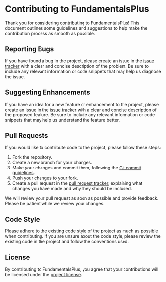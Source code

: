 # Contributing to FundamentalsPlus

Thank you for considering contributing to FundamentalsPlus! This document outlines some guidelines and suggestions to help make the contribution process as smooth as possible.

## Reporting Bugs

If you have found a bug in the project, please create an issue in the [issue tracker](https://github.com/RonanPlugins/FundamentalsPlus/issues) with a clear and concise description of the problem. Be sure to include any relevant information or code snippets that may help us diagnose the issue.

## Suggesting Enhancements

If you have an idea for a new feature or enhancement to the project, please create an issue in the [issue tracker](https://github.com/RonanPlugins/FundamentalsPlus/issues) with a clear and concise description of the proposed feature. Be sure to include any relevant information or code snippets that may help us understand the feature better.

## Pull Requests

If you would like to contribute code to the project, please follow these steps:

1. Fork the repository.
2. Create a new branch for your changes.
3. Make your changes and commit them, following the [Git commit guidelines](https://chris.beams.io/posts/git-commit/).
4. Push your changes to your fork.
5. Create a pull request in the [pull request tracker](https://github.com/RonanPlugins/FundamentalsPlus//pulls), explaining what changes you have made and why they should be included.

We will review your pull request as soon as possible and provide feedback. Please be patient while we review your changes.

## Code Style

Please adhere to the existing code style of the project as much as possible when contributing. If you are unsure about the code style, please review the existing code in the project and follow the conventions used.

## License

By contributing to FundamentalsPlus, you agree that your contributions will be licensed under the [project license](LICENSE).

